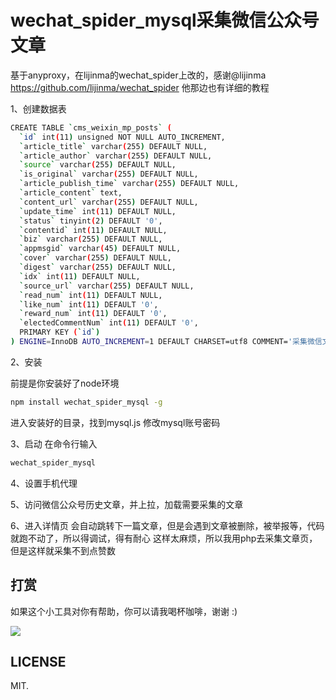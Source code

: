 # wechat_spider_mysql采集微信公众号文章

基于anyproxy，在lijinma的wechat_spider上改的，感谢@lijinma
https://github.com/lijinma/wechat_spider
他那边也有详细的教程




1、创建数据表
```bash
CREATE TABLE `cms_weixin_mp_posts` (
  `id` int(11) unsigned NOT NULL AUTO_INCREMENT,
  `article_title` varchar(255) DEFAULT NULL,
  `article_author` varchar(255) DEFAULT NULL,
  `source` varchar(255) DEFAULT NULL,
  `is_original` varchar(255) DEFAULT NULL,
  `article_publish_time` varchar(255) DEFAULT NULL,
  `article_content` text,
  `content_url` varchar(255) DEFAULT NULL,
  `update_time` int(11) DEFAULT NULL,
  `status` tinyint(2) DEFAULT '0',
  `contentid` int(11) DEFAULT NULL,
  `biz` varchar(255) DEFAULT NULL,
  `appmsgid` varchar(45) DEFAULT NULL,
  `cover` varchar(255) DEFAULT NULL,
  `digest` varchar(255) DEFAULT NULL,
  `idx` int(11) DEFAULT NULL,
  `source_url` varchar(255) DEFAULT NULL,
  `read_num` int(11) DEFAULT NULL,
  `like_num` int(11) DEFAULT '0',
  `reward_num` int(11) DEFAULT '0',
  `electedCommentNum` int(11) DEFAULT '0',
  PRIMARY KEY (`id`)
) ENGINE=InnoDB AUTO_INCREMENT=1 DEFAULT CHARSET=utf8 COMMENT='采集微信文章';

```

2、安装

前提是你安装好了node环境

```bash
npm install wechat_spider_mysql -g
```

进入安装好的目录，找到mysql.js 修改mysql账号密码


3、启动
在命令行输入
```bash
wechat_spider_mysql
```

4、设置手机代理


5、访问微信公众号历史文章，并上拉，加载需要采集的文章

6、进入详情页
会自动跳转下一篇文章，但是会遇到文章被删除，被举报等，代码就跑不动了，所以得调试，得有耐心
这样太麻烦，所以我用php去采集文章页，但是这样就采集不到点赞数

## 打赏
如果这个小工具对你有帮助，你可以请我喝杯咖啡，谢谢 :)


![](http://static.umaske.com/IMG_7051.JPG)


## LICENSE

MIT.



